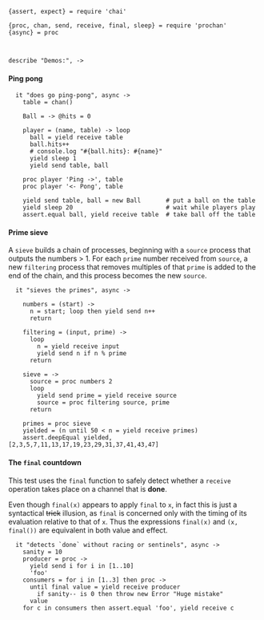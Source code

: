     {assert, expect} = require 'chai'

    {proc, chan, send, receive, final, sleep} = require 'prochan'
    {async} = proc



    describe "Demos:", ->


#### Ping pong

      it "does go ping-pong", async ->
        table = chan()

        Ball = -> @hits = 0

        player = (name, table) -> loop
          ball = yield receive table
          ball.hits++
          # console.log "#{ball.hits}: #{name}"
          yield sleep 1
          yield send table, ball

        proc player 'Ping ->', table
        proc player '<- Pong', table

        yield send table, ball = new Ball       # put a ball on the table
        yield sleep 20                          # wait while players play
        assert.equal ball, yield receive table  # take ball off the table


#### Prime sieve

A `sieve` builds a chain of processes, beginning with a `source` process that
outputs the numbers > 1. For each `prime` number received from `source`, a new
`filtering` process that removes multiples of that `prime` is added to the end
of the chain, and this process becomes the new `source`.

      it "sieves the primes", async ->

        numbers = (start) ->
          n = start; loop then yield send n++
          return

        filtering = (input, prime) ->
          loop
            n = yield receive input
            yield send n if n % prime
          return

        sieve = ->
          source = proc numbers 2
          loop
            yield send prime = yield receive source
            source = proc filtering source, prime
          return

        primes = proc sieve
        yielded = (n until 50 < n = yield receive primes)
        assert.deepEqual yielded, [2,3,5,7,11,13,17,19,23,29,31,37,41,43,47]


#### The `final` countdown

This test uses the `final` function to safely detect whether a `receive`
operation takes place on a channel that is **done**.

Even though `final(x)` appears to apply `final` to `x`, in fact this is just a
syntactical ~~trick~~ illusion, as `final` is concerned only with the timing of
its evaluation relative to that of `x`. Thus the expressions `final(x)` and
`(x, final())` are equivalent in both value and effect.

      it "detects `done` without racing or sentinels", async ->
        sanity = 10
        producer = proc ->
          yield send i for i in [1..10]
          'foo'
        consumers = for i in [1..3] then proc ->
          until final value = yield receive producer
            if sanity-- is 0 then throw new Error "Huge mistake"
          value
        for c in consumers then assert.equal 'foo', yield receive c
